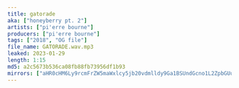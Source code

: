 ```yaml
---
title: gatorade
aka: ["honeyberry pt. 2"]
artists: ["pi'erre bourne"]
producers: ["pi'erre bourne"]
tags: ["2018", "OG file"]
file_name: GATORADE.wav.mp3
leaked: 2023-01-29
length: 1:15
md5: a2c5673b536ca08fb88fb73956df1b93
mirrors: ["aHR0cHM6Ly9rcmFrZW5maWxlcy5jb20vdmlldy9Ga1BSUndGcno1L2ZpbGUuaHRtbA==", "aHR0cHM6Ly9kYnJlZS5vcmcvdi81MzYzZDY="]
---
```

